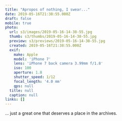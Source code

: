 ```yaml
---
title: "Apropos of nothing, I swear..."
date: 2019-05-16T21:38:55.000Z
draft: false
mobile: true
photo:
  url: s3/images/2019-05-16-14-38-55.jpg
  thumb: s3/thumbs/2019-05-16-14-38-55.jpg
  preview: s3/previews/2019-05-16-14-38-55.jpg
  created: 2019-05-16T21:38:55.000Z
  exif:
    make: Apple
    model: 'iPhone 7'
    lens: 'iPhone 7 back camera 3.99mm f/1.8'
    iso: 100
    aperture: 1.8
    shutter_speed: 1/12
    focal_length: '4.0 mm'
    gps: null
  title: null
  caption: null
links: []
---
```


... just a great one that deserves a place in the archives.
